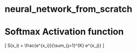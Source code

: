 # neural_network_from_scratch


# Softmax Activation function 
\[ S(x_i) = \frac{e^{x_i}}{\sum_{j=1}^{K} e^{x_j}} \]